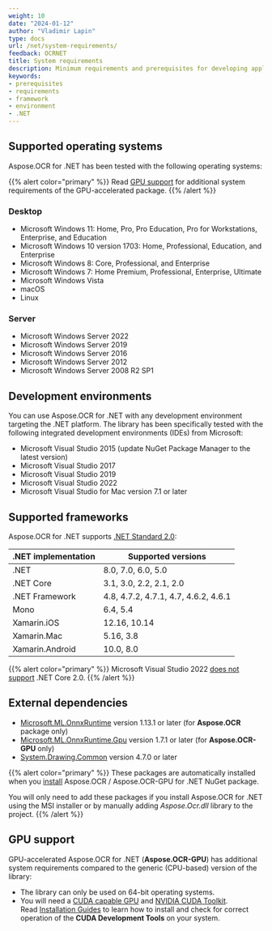 ```yaml
---
weight: 10
date: "2024-01-12"
author: "Vladimir Lapin"
type: docs
url: /net/system-requirements/
feedback: OCRNET
title: System requirements
description: Minimum requirements and prerequisites for developing applications with Aspose.OCR for .NET.
keywords:
- prerequisites
- requirements
- framework
- environment
- .NET
---
```


## Supported operating systems

Aspose.OCR for .NET has been tested with the following operating systems:

{{% alert color="primary" %}}
Read [GPU support](#gpu-support) for additional system requirements of the GPU-accelerated package.
{{% /alert %}}

### Desktop

- Microsoft Windows 11: Home, Pro, Pro Education, Pro for Workstations, Enterprise, and Education
- Microsoft Windows 10 version 1703: Home, Professional, Education, and Enterprise
- Microsoft Windows 8: Core, Professional, and Enterprise
- Microsoft Windows 7: Home Premium, Professional, Enterprise, Ultimate
- Microsoft Windows Vista
- macOS
- Linux

### Server

- Microsoft Windows Server 2022
- Microsoft Windows Server 2019
- Microsoft Windows Server 2016
- Microsoft Windows Server 2012
- Microsoft Windows Server 2008 R2 SP1

## Development environments

You can use Aspose.OCR for .NET with any development environment targeting the .NET platform. The library has been specifically tested with the following integrated development environments (IDEs) from Microsoft:

- Microsoft Visual Studio 2015 (update NuGet Package Manager to the latest version)
- Microsoft Visual Studio 2017
- Microsoft Visual Studio 2019
- Microsoft Visual Studio 2022
- Microsoft Visual Studio for Mac version 7.1 or later

## Supported frameworks

Aspose.OCR for .NET supports [.NET Standard 2.0](https://docs.microsoft.com/en-us/dotnet/standard/net-standard?tabs=net-standard-2-0):

.NET implementation	| Supported versions
------------------- | ------------------
.NET | 8.0, 7.0, 6.0, 5.0
.NET Core | 3.1, 3.0, 2.2, 2.1, 2.0
.NET Framework | 4.8, 4.7.2, 4.7.1, 4.7, 4.6.2, 4.6.1
Mono | 6.4, 5.4 
Xamarin.iOS | 12.16, 10.14
Xamarin.Mac | 5.16, 3.8
Xamarin.Android | 10.0, 8.0

{{% alert color="primary" %}} 
Microsoft Visual Studio 2022 [does not support](https://docs.microsoft.com/en-us/visualstudio/releases/2022/compatibility#-visual-studio-2022-support-for-net-development) .NET Core 2.0.
{{% /alert %}} 

## External dependencies

- [Microsoft.ML.OnnxRuntime](https://www.nuget.org/packages/Microsoft.ML.OnnxRuntime/) version 1.13.1 or later (for **Aspose.OCR** package only)
- [Microsoft.ML.OnnxRuntime.Gpu](https://www.nuget.org/packages/Microsoft.ML.OnnxRuntime.Gpu/) version 1.7.1 or later (for **Aspose.OCR-GPU** only)
- [System.Drawing.Common](https://www.nuget.org/packages/System.Drawing.Common/) version 4.7.0 or later

{{% alert color="primary" %}} 
These packages are automatically installed when you [install](/ocr/net/installation/) Aspose.OCR / Aspose.OCR-GPU for .NET NuGet package.

You will only need to add these packages if you install Aspose.OCR for .NET using the MSI installer or by manually adding _Aspose.Ocr.dll_ library to the project.
{{% /alert %}} 

## GPU support

GPU-accelerated Aspose.OCR for .NET (**Aspose.OCR-GPU**) has additional system requirements compared to the generic (CPU-based) version of the library:

- The library can only be used on 64-bit operating systems.
- You will need a [CUDA capable GPU](https://developer.nvidia.com/cuda-gpus) and [NVIDIA CUDA Toolkit](https://developer.nvidia.com/cuda-downloads).  
  Read [Installation Guides](https://docs.nvidia.com/cuda/index.html#installation-guides) to learn how to install and check for correct operation of the **CUDA Development Tools** on your system.
